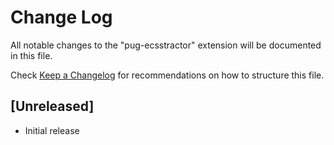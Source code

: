 # Change Log

All notable changes to the "pug-ecsstractor" extension will be documented in this file.

Check [Keep a Changelog](http://keepachangelog.com/) for recommendations on how to structure this file.

## [Unreleased]

- Initial release